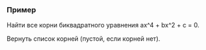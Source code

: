 ### Пример

Найти все корни биквадратного уравнения ax^4 + bx^2 + c = 0.

Вернуть список корней (пустой, если корней нет).